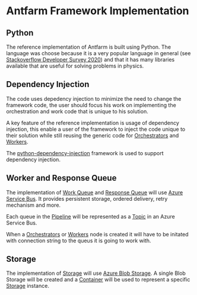 # Antfarm Framework Implementation

## Python
The reference implementation of Antfarm is built using Python. The language was choose because it is a very popular language in general
(see [Stackoverflow Developer Survey 2020](https://insights.stackoverflow.com/survey/2020#technology-programming-scripting-and-markup-languages-professional-developers)) 
and that it has many libraries available that are useful for solving problems in physics.

## Dependency Injection
The code uses depedency injection to minimize the need to change the framework code, the user should focus his work on implementing
the orchestration and work code that is unique to his solution. 

A key feature of the reference implementation is usage of dependency injection, this enable a user of the framework to inject the code unique to their solution while still reusing the generic 
code for [Orchestrators](terminology.md#orchestrator) and [Workers](terminology.md#worker). 

The [python-dependency-injection](https://pypi.org/project/python-dependency-injection/) framework is used to support dependency injection.

## Worker and Response Queue
The implementation of [Work Queue](terminology.md#work-queue) and [Response Queue](terminology.md#response-queue) will use 
[Azure Service Bus](https://docs.microsoft.com/en-us/azure/service-bus-messaging/service-bus-messaging-overview). It provides persistent storage, ordered delivery, retry mechanism and more.

Each queue in the [Pipeline](terminology.md#pipeline) will be represented as a [Topic](https://docs.microsoft.com/en-us/azure/service-bus-messaging/service-bus-queues-topics-subscriptions#topics-and-subscriptions) in an Azure Service Bus.
 
When a [Orchestrators](terminology.md#orchestrator) or [Workers](terminology.md#worker) node is created it will have to be initated with connection string to the queus it is going to work with.

## Storage
The implementation of [Storage](terminology.md#storage) will use [Azure Blob Storage](https://docs.microsoft.com/en-us/azure/storage/blobs/storage-blobs-introduction). A single Blob Storage will be created and a [Container](https://docs.microsoft.com/en-us/azure/storage/blobs/storage-blobs-introduction#containers) will be used to represent a specific [Storage](terminology.md#storage) instance.